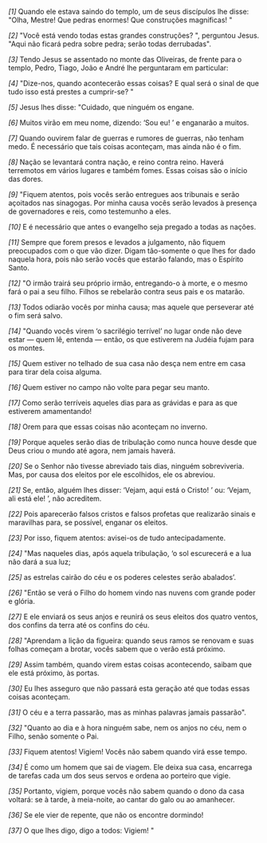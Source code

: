 *[1]* Quando ele estava saindo do templo, um de seus discípulos lhe disse: "Olha, Mestre! Que pedras enormes! Que construções magníficas! "

*[2]* "Você está vendo todas estas grandes construções? ", perguntou Jesus. "Aqui não ficará pedra sobre pedra; serão todas derrubadas".

*[3]* Tendo Jesus se assentado no monte das Oliveiras, de frente para o templo, Pedro, Tiago, João e André lhe perguntaram em particular:

*[4]* "Dize-nos, quando acontecerão essas coisas? E qual será o sinal de que tudo isso está prestes a cumprir-se? "

*[5]* Jesus lhes disse: "Cuidado, que ninguém os engane.

*[6]* Muitos virão em meu nome, dizendo: ‘Sou eu! ’ e enganarão a muitos.

*[7]* Quando ouvirem falar de guerras e rumores de guerras, não tenham medo. É necessário que tais coisas aconteçam, mas ainda não é o fim.

*[8]* Nação se levantará contra nação, e reino contra reino. Haverá terremotos em vários lugares e também fomes. Essas coisas são o início das dores.

*[9]* "Fiquem atentos, pois vocês serão entregues aos tribunais e serão açoitados nas sinagogas. Por minha causa vocês serão levados à presença de governadores e reis, como testemunho a eles.

*[10]* E é necessário que antes o evangelho seja pregado a todas as nações.

*[11]* Sempre que forem presos e levados a julgamento, não fiquem preocupados com o que vão dizer. Digam tão-somente o que lhes for dado naquela hora, pois não serão vocês que estarão falando, mas o Espírito Santo.

*[12]* "O irmão trairá seu próprio irmão, entregando-o à morte, e o mesmo fará o pai a seu filho. Filhos se rebelarão contra seus pais e os matarão.

*[13]* Todos odiarão vocês por minha causa; mas aquele que perseverar até o fim será salvo.

*[14]* "Quando vocês virem ‘o sacrilégio terrível’ no lugar onde não deve estar — quem lê, entenda — então, os que estiverem na Judéia fujam para os montes.

*[15]* Quem estiver no telhado de sua casa não desça nem entre em casa para tirar dela coisa alguma.

*[16]* Quem estiver no campo não volte para pegar seu manto.

*[17]* Como serão terríveis aqueles dias para as grávidas e para as que estiverem amamentando!

*[18]* Orem para que essas coisas não aconteçam no inverno.

*[19]* Porque aqueles serão dias de tribulação como nunca houve desde que Deus criou o mundo até agora, nem jamais haverá.

*[20]* Se o Senhor não tivesse abreviado tais dias, ninguém sobreviveria. Mas, por causa dos eleitos por ele escolhidos, ele os abreviou.

*[21]* Se, então, alguém lhes disser: ‘Vejam, aqui está o Cristo! ’ ou: ‘Vejam, ali está ele! ’, não acreditem.

*[22]* Pois aparecerão falsos cristos e falsos profetas que realizarão sinais e maravilhas para, se possível, enganar os eleitos.

*[23]* Por isso, fiquem atentos: avisei-os de tudo antecipadamente.

*[24]* "Mas naqueles dias, após aquela tribulação, ‘o sol escurecerá e a lua não dará a sua luz;

*[25]* as estrelas cairão do céu e os poderes celestes serão abalados’.

*[26]* "Então se verá o Filho do homem vindo nas nuvens com grande poder e glória.

*[27]* E ele enviará os seus anjos e reunirá os seus eleitos dos quatro ventos, dos confins da terra até os confins do céu.

*[28]* "Aprendam a lição da figueira: quando seus ramos se renovam e suas folhas começam a brotar, vocês sabem que o verão está próximo.

*[29]* Assim também, quando virem estas coisas acontecendo, saibam que ele está próximo, às portas.

*[30]* Eu lhes asseguro que não passará esta geração até que todas essas coisas aconteçam.

*[31]* O céu e a terra passarão, mas as minhas palavras jamais passarão".

*[32]* "Quanto ao dia e à hora ninguém sabe, nem os anjos no céu, nem o Filho, senão somente o Pai.

*[33]* Fiquem atentos! Vigiem! Vocês não sabem quando virá esse tempo.

*[34]* É como um homem que sai de viagem. Ele deixa sua casa, encarrega de tarefas cada um dos seus servos e ordena ao porteiro que vigie.

*[35]* Portanto, vigiem, porque vocês não sabem quando o dono da casa voltará: se à tarde, à meia-noite, ao cantar do galo ou ao amanhecer.

*[36]* Se ele vier de repente, que não os encontre dormindo!

*[37]* O que lhes digo, digo a todos: Vigiem! "

